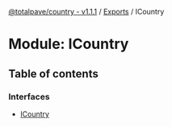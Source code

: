 [@totalpave/country - v1.1.1](../README.md) / [Exports](../modules.md) / ICountry

# Module: ICountry

## Table of contents

### Interfaces

- [ICountry](../interfaces/ICountry.ICountry-1.md)
